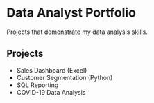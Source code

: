 
# Data Analyst Portfolio

Projects that demonstrate my data analysis skills.

## Projects

- Sales Dashboard (Excel)
- Customer Segmentation (Python)
- SQL Reporting
- COVID-19 Data Analysis

